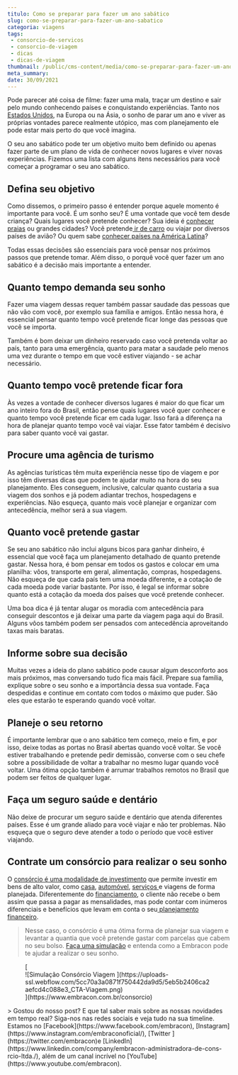 ```yaml
---
titulo: Como se preparar para fazer um ano sabático
slug: como-se-preparar-para-fazer-um-ano-sabatico
categoria: viagens
tags:
 - consorcio-de-servicos
 - consorcio-de-viagem
 - dicas
 - dicas-de-viagem
thumbnail: /public/cms-content/media/como-se-preparar-para-fazer-um-ano-sabatico.jpg
meta_summary: 
date: 30/09/2021
---
```

Pode parecer até coisa de filme: fazer uma mala, traçar um destino e sair pelo mundo conhecendo países e conquistando experiências. Tanto nos [Estados Unidos](https://www.embracon.com.br/blog/quais-as-maiores-vantagens-de-fazer-intercambio-nos-eua), na Europa ou na Ásia, o sonho de parar um ano e viver as próprias vontades parece realmente utópico, mas com planejamento ele pode estar mais perto do que você imagina.

O seu ano sabático pode ter um objetivo muito bem definido ou apenas fazer parte de um plano de vida de conhecer novos lugares e viver novas experiências. Fizemos uma lista com alguns itens necessários para você começar a programar o seu ano sabático.

Defina seu objetivo
-------------------

Como dissemos, o primeiro passo é entender porque aquele momento é importante para você. É um sonho seu? É uma vontade que você tem desde criança? Quais lugares você pretende conhecer? Sua ideia é [conhecer praias](https://www.embracon.com.br/blog/guia-completo-para-uma-viagem-sustentavel-em-praias-paradisiacas) ou grandes cidades? Você pretende[ ir de carro](https://www.embracon.com.br/blog/3-lugares-incriveis-para-viajar-de-carro) ou viajar por diversos países de avião? Ou quem sabe [conhecer países na América Latina](https://www.embracon.com.br/blog/os-melhores-destinos-de-viagem-na-america-do-sul)?

Todas essas decisões são essenciais para você pensar nos próximos passos que pretende tomar. Além disso, o porquê você quer fazer um ano sabático é a decisão mais importante a entender.

Quanto tempo demanda seu sonho
------------------------------

Fazer uma viagem dessas requer também passar saudade das pessoas que não vão com você, por exemplo sua família e amigos. Então nessa hora, é essencial pensar quanto tempo você pretende ficar longe das pessoas que você se importa.

Também é bom deixar um dinheiro reservado caso você pretenda voltar ao país, tanto para uma emergência, quanto para matar a saudade pelo menos uma vez durante o tempo em que você estiver viajando - se achar necessário.

Quanto tempo você pretende ficar fora
-------------------------------------

Às vezes a vontade de conhecer diversos lugares é maior do que ficar um ano inteiro fora do Brasil, então pense quais lugares você quer conhecer e quanto tempo você pretende ficar em cada lugar. Isso fará a diferença na hora de planejar quanto tempo você vai viajar. Esse fator também é decisivo para saber quanto você vai gastar.

Procure uma agência de turismo
------------------------------

As agências turísticas têm muita experiência nesse tipo de viagem e por isso têm diversas dicas que podem te ajudar muito na hora do seu planejamento. Eles conseguem, inclusive, calcular quanto custaria a sua viagem dos sonhos e já podem adiantar trechos, hospedagens e experiências. Não esqueça, quanto mais você planejar e organizar com antecedência, melhor será a sua viagem.

Quanto você pretende gastar
---------------------------

Se seu ano sabático não inclui alguns bicos para ganhar dinheiro, é essencial que você faça um planejamento detalhado de quanto pretende gastar. Nessa hora, é bom pensar em todos os gastos e colocar em uma planilha: vôos, transporte em geral, alimentação, compras, hospedagens. Não esqueça de que cada país tem uma moeda diferente, e a cotação de cada moeda pode variar bastante. Por isso, é legal se informar sobre quanto está a cotação da moeda dos países que você pretende conhecer.

Uma boa dica é já tentar alugar os moradia com antecedência para conseguir descontos e já deixar uma parte da viagem paga aqui do Brasil. Alguns vôos também podem ser pensados com antecedência aproveitando taxas mais baratas.

Informe sobre sua decisão
-------------------------

Muitas vezes a ideia do plano sabático pode causar algum desconforto aos mais próximos, mas conversando tudo fica mais fácil. Prepare sua família, explique sobre o seu sonho e a importância dessa sua vontade. Faça despedidas e continue em contato com todos o máximo que puder. São eles que estarão te esperando quando você voltar.

Planeje o seu retorno
---------------------

É importante lembrar que o ano sabático tem começo, meio e fim, e por isso, deixe todas as portas no Brasil abertas quando você voltar. Se você estiver trabalhando e pretende pedir demissão, converse com o seu chefe sobre a possibilidade de voltar a trabalhar no mesmo lugar quando você voltar. Uma ótima opção também é arrumar trabalhos remotos no Brasil que podem ser feitos de qualquer lugar.

Faça um seguro saúde e dentário
-------------------------------

Não deixe de procurar um seguro saúde e dentário que atenda diferentes países. Esse é um grande aliado para você viajar e não ter problemas. Não esqueça que o seguro deve atender a todo o período que você estiver viajando.

Contrate um consórcio para realizar o seu sonho
-----------------------------------------------

O [consórcio é uma modalidade de investimento](https://www.embracon.com.br/blog/8-motivos-que-comprovam-que-consorcio-e-investimento) que permite investir em bens de alto valor, como [casa](https://www.embracon.com.br/consorcio-de-imoveis), [automóvel](https://www.embracon.com.br/consorcio-de-carros), [serviços ](https://www.embracon.com.br/consorcio-servicos)e viagens de forma planejada. Diferentemente do [financiamento](https://www.embracon.com.br/blog/entenda-quais-sao-as-6-maiores-desvantagens-do-financiamento), o cliente não recebe o bem assim que passa a pagar as mensalidades, mas pode contar com inúmeros diferenciais e benefícios que levam em conta o seu[ planejamento financeiro](https://www.embracon.com.br/blog/planejamento-financeiro-um-guia-para-as-financas-nao-sairem-de-controle).

> Nesse caso, o consórcio é uma ótima forma de planejar sua viagem e levantar a quantia que você pretende gastar com parcelas que cabem no seu bolso. [Faça uma simulação](https://www.embracon.com.br/consorcio) e entenda como a Embracon pode te ajudar a realizar o seu sonho.

<figure class="w-richtext-figure-type-image w-richtext-align-center">[<div>![Simulação Consórcio Viagem ](https://uploads-ssl.webflow.com/5cc70a3a0871f750442da9d5/5eb5b2406ca2aefcd4c088e3_CTA-Viagem.png)</div>](https://www.embracon.com.br/consorcio)</figure>> Gostou do nosso post? E que tal saber mais sobre as nossas novidades em tempo real? Siga-nos nas redes sociais e veja tudo na sua timeline. Estamos no [Facebook](https://www.facebook.com/embracon), [Instagram](https://www.instagram.com/embraconoficial/), [Twitter ](https://twitter.com/embracon)e [LinkedIn](https://www.linkedin.com/company/embracon-administradora-de-cons-rcio-ltda./), além de um canal incrível no [YouTube](https://www.youtube.com/embracon).

‍
